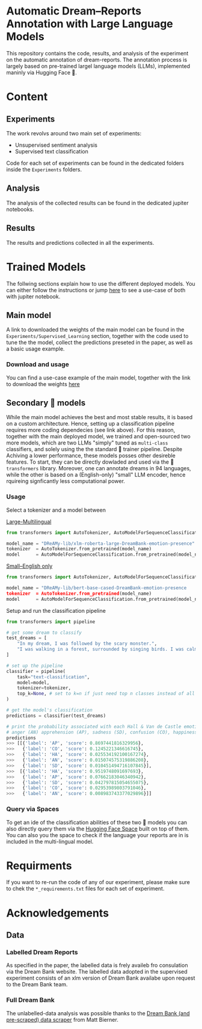 # Automatic Dream–Reports Annotation with Large Language Models

This repository contains the code, results, and analysis of the experiment on the automatic annotation of dream-reports. The annotation process is largely based on pre-trained largel language models (LLMs), implemented maninly via Hugging Face 🤗.

# Content
## Experiments

The work revolvs around two main set of experiments:

- Unsupervised sentiment analysis
- Supervised text classification

Code for each set of experiments can be found in the dedicated folders inside the `Experiments` folders.

## Analysis

The analysis of the collected results can be found in the dedicated jupiter notebooks.

## Results 

The results and predictions collected in all the experiments. 

# Trained Models
The follwing sections explain how to use the different deployed models. You can either follow the instructions or jump [here](https://github.com/lorenzoscottb/Dream_Reports_Annotation/blob/main/Analysis/trained_model_testing.ipynb) to see a use-case of both with jupiter notebook.

## Main model
A link to downloaded the weights of the main model can be found in the `Experiments/Supervised_Learning` section, together with the code used to tune the the model, collect the predictions preseted in the paper, as well as a basic usage example.

### Download and usage 
You can find a use-case example of the main model, together with the link to download the weights [here](https://github.com/lorenzoscottb/Dream_Reports_Annotation/tree/main/Experiments/Supervised_Learning)

## Secondary 🤗 models 
While the main model achieves the best and most stable results, it is based on a custom architecture. Hence, setting up a classification pipeline requires more coding dependecies (see link above). For this reason, together with the main deployed model, we trained and open-sourced two more models, which are two LLMs "simply" tuned as `multi-class` classifiers, and solely using the the standard 🤗 trainer pipeline. Despite Achiving a lower performance, these models posses other desireble features. To start, they can be directly dowladed and used via the 🤗 ```transformers``` library. Moreover, one can annotate dreams in 94 languages, while the other is based on a (English-only) "small" LLM encoder, hence rquireing signficantly less computational power. 

### Usage
Select a tokenizer and a model between 

[Large-Multilingual](https://huggingface.co/DReAMy-lib/xlm-roberta-large-DreamBank-emotion-presence)
```py
from transformers import AutoTokenizer, AutoModelForSequenceClassification

model_name = "DReAMy-lib/xlm-roberta-large-DreamBank-emotion-presence"
tokenizer  = AutoTokenizer.from_pretrained(model_name)
model      = AutoModelForSequenceClassification.from_pretrained(model_name)
```

[Small–English only](https://huggingface.co/DReAMy-lib/bert-base-cased-DreamBank-emotion-presence)
```py
from transformers import AutoTokenizer, AutoModelForSequenceClassification

model_name = "DReAMy-lib/bert-base-cased-DreamBank-emotion-presence
tokenizer  = AutoTokenizer.from_pretrained(model_name)
model      = AutoModelForSequenceClassification.from_pretrained(model_name)
```

Setup and run the classification pipeline
```py
from transformers import pipeline

# get some dream to classify
test_dreams = [
    "In my dream, I was followed by the scary monster.",
    "I was walking in a forest, surrounded by singing birds. I was calm and at peace."
]

# set up the pipeline
classifier = pipeline(
    task="text-classification", 
    model=model, 
    tokenizer=tokenizer,
    top_k=None, # set to k=n if just need top n classes instead of all
)

# get the model's classification
predictions = classifier(test_dreams)

# print the probability associated with each Hall & Van de Castle emotion:
# anger (AN) apprehension (AP), sadness (SD), confusion (CO), happiness (HA)
predictions
>>> [[{'label': 'AP', 'score': 0.8697441816329956},
>>>   {'label': 'CO', 'score': 0.1245221346616745},
>>>   {'label': 'HA', 'score': 0.025534192100167274},
>>>   {'label': 'AN', 'score': 0.015074575319886208},
>>>   {'label': 'SD', 'score': 0.010451494716107845}],
>>>  [{'label': 'HA', 'score': 0.9519748091697693},
>>>   {'label': 'AP', 'score': 0.07662183046340942},
>>>   {'label': 'SD', 'score': 0.042797815054655075},
>>>   {'label': 'CO', 'score': 0.02953989803791046},
>>>   {'label': 'AN', 'score': 0.008983743377029896}]]
````
### Query via Spaces

To get an ide of the classification abilities of these two 🤗 models you can also directly query them via the [Hugging Face Space](https://huggingface.co/spaces/DReAMy-lib/dream) built on top of them. You can also you the space to check if the language your reports are in is included in the multi-lingual model.

# Requirments

If you want to re-run the code of any of our experiment, please make sure to chek the `*_requirements.txt` files for each set of experiment.

# Acknowledgements

## Data
### Labelled Dream Reports
As specified in the paper, the labelled data is frely availeb fro consulation via the Dream Bank website. The labelled data adopted in the supervised experiment consists of an xlm version of Dream Bank availabe upon request to the Dream Bank team.

### Full Dream Bank
The unlabelled-data analysis was possible thanks to the [Dream Bank (and pre-scraped) data scraper](https://github.com/mattbierner/DreamScrape) from Matt Bierner.
